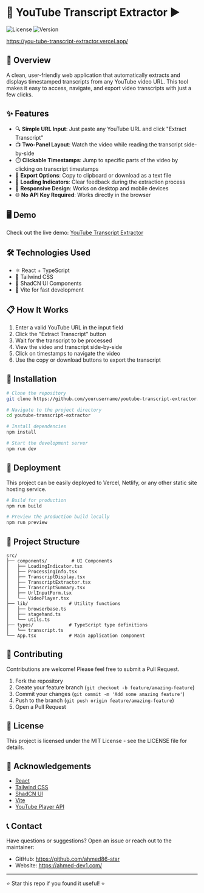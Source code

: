 # 📝 YouTube Transcript Extractor ▶️



![License](https://img.shields.io/badge/license-MIT-blue.svg)
![Version](https://img.shields.io/badge/version-1.0.0-green.svg)

https://you-tube-transcript-extractor.vercel.app/


## 🚀 Overview

A clean, user-friendly web application that automatically extracts and displays timestamped transcripts from any YouTube video URL. This tool makes it easy to access, navigate, and export video transcripts with just a few clicks.

## ✨ Features

- 🔍 **Simple URL Input**: Just paste any YouTube URL and click "Extract Transcript"
- 📺 **Two-Panel Layout**: Watch the video while reading the transcript side-by-side
- ⏱️ **Clickable Timestamps**: Jump to specific parts of the video by clicking on transcript timestamps
- 💾 **Export Options**: Copy to clipboard or download as a text file
- 🔄 **Loading Indicators**: Clear feedback during the extraction process
- 📱 **Responsive Design**: Works on desktop and mobile devices
- 🌐 **No API Key Required**: Works directly in the browser

## 🖥️ Demo

Check out the live demo: [YouTube Transcript Extractor](https://admiring-colden9-adgcf.dev-3.tempolabs.ai)

## 🛠️ Technologies Used

- ⚛️ React + TypeScript
- 🎨 Tailwind CSS
- 🧩 ShadCN UI Components
- 🔄 Vite for fast development

## 📋 How It Works

1. Enter a valid YouTube URL in the input field
2. Click the "Extract Transcript" button
3. Wait for the transcript to be processed
4. View the video and transcript side-by-side
5. Click on timestamps to navigate the video
6. Use the copy or download buttons to export the transcript

## 🔧 Installation

```bash
# Clone the repository
git clone https://github.com/yourusername/youtube-transcript-extractor.git

# Navigate to the project directory
cd youtube-transcript-extractor

# Install dependencies
npm install

# Start the development server
npm run dev
```

## 🚀 Deployment

This project can be easily deployed to Vercel, Netlify, or any other static site hosting service.

```bash
# Build for production
npm run build

# Preview the production build locally
npm run preview
```

## 🧩 Project Structure

```
src/
├── components/         # UI Components
│   ├── LoadingIndicator.tsx
│   ├── ProcessingInfo.tsx
│   ├── TranscriptDisplay.tsx
│   ├── TranscriptExtractor.tsx
│   ├── TranscriptSummary.tsx
│   ├── UrlInputForm.tsx
│   └── VideoPlayer.tsx
├── lib/               # Utility functions
│   ├── browserbase.ts
│   ├── stagehand.ts
│   └── utils.ts
├── types/             # TypeScript type definitions
│   └── transcript.ts
└── App.tsx            # Main application component
```

## 🤝 Contributing

Contributions are welcome! Please feel free to submit a Pull Request.

1. Fork the repository
2. Create your feature branch (`git checkout -b feature/amazing-feature`)
3. Commit your changes (`git commit -m 'Add some amazing feature'`)
4. Push to the branch (`git push origin feature/amazing-feature`)
5. Open a Pull Request

## 📄 License

This project is licensed under the MIT License - see the LICENSE file for details.

## 🙏 Acknowledgements

- [React](https://reactjs.org/)
- [Tailwind CSS](https://tailwindcss.com/)
- [ShadCN UI](https://ui.shadcn.com/)
- [Vite](https://vitejs.dev/)
- [YouTube Player API](https://developers.google.com/youtube/iframe_api_reference)

## 📞 Contact

Have questions or suggestions? Open an issue or reach out to the maintainer:

- GitHub: https://github.com/ahmed86-star
- Website: https://ahmed-dev1.com/

---

⭐ Star this repo if you found it useful! ⭐
